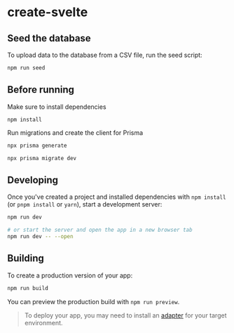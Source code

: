 # create-svelte

## Seed the database
To upload data to the database from a CSV file, run the seed script:
```bash
npm run seed
```

## Before running

Make sure to install dependencies

`npm install`

Run migrations and create the client for Prisma
```bash
npx prisma generate

npx prisma migrate dev
```

## Developing

Once you've created a project and installed dependencies with `npm install` (or `pnpm install` or `yarn`), start a development server:

```bash
npm run dev

# or start the server and open the app in a new browser tab
npm run dev -- --open
```

## Building

To create a production version of your app:

```bash
npm run build
```

You can preview the production build with `npm run preview`.

> To deploy your app, you may need to install an [adapter](https://kit.svelte.dev/docs/adapters) for your target environment.
